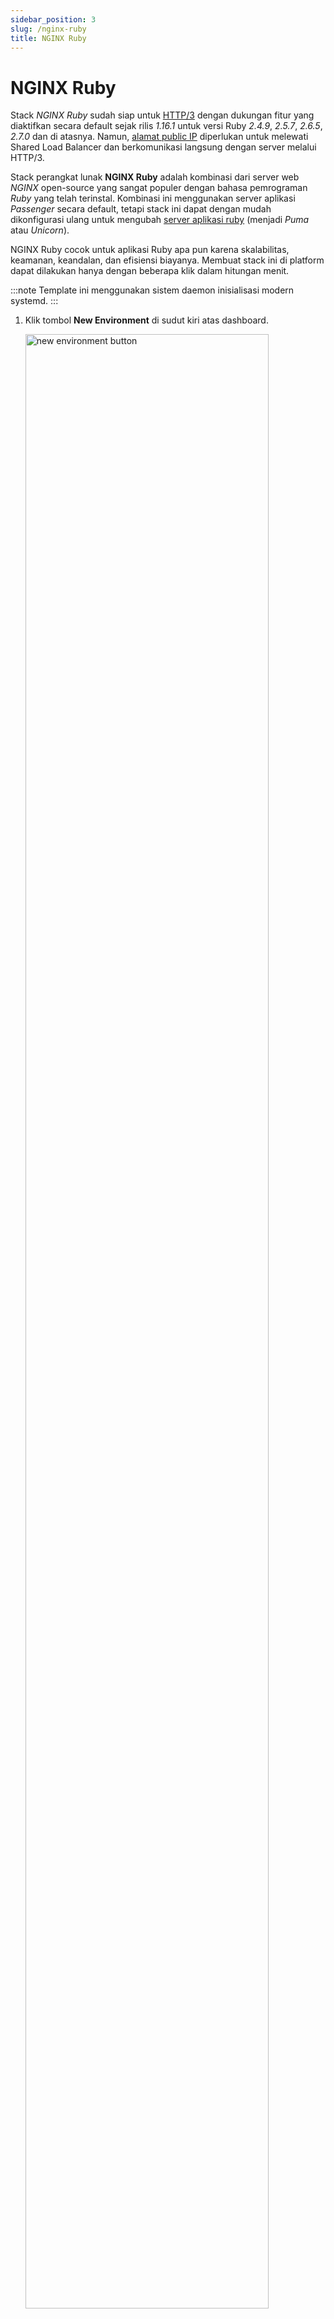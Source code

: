 ```yaml
---
sidebar_position: 3
slug: /nginx-ruby
title: NGINX Ruby
---
```

# NGINX Ruby

Stack _NGINX Ruby_ sudah siap untuk [HTTP/3](<https://docs.dewacloud.com/docs/http3/>) dengan dukungan fitur yang diaktifkan secara default sejak rilis _1.16.1_ untuk versi Ruby _2.4.9_, _2.5.7_, _2.6.5_, _2.7.0_ dan di atasnya. Namun, [alamat public IP](<https://docs.dewacloud.com/docs/public-ip/>) diperlukan untuk melewati Shared Load Balancer dan berkomunikasi langsung dengan server melalui HTTP/3.

Stack perangkat lunak **NGINX Ruby** adalah kombinasi dari server web _NGINX_ open-source yang sangat populer dengan bahasa pemrograman _Ruby_ yang telah terinstal. Kombinasi ini menggunakan server aplikasi _Passenger_ secara default, tetapi stack ini dapat dengan mudah dikonfigurasi ulang untuk mengubah [server aplikasi ruby](<https://docs.dewacloud.com/docs/ruby-application-server-config/>) (menjadi _Puma_ atau _Unicorn_).

NGINX Ruby cocok untuk aplikasi Ruby apa pun karena skalabilitas, keamanan, keandalan, dan efisiensi biayanya. Membuat stack ini di platform dapat dilakukan hanya dengan beberapa klik dalam hitungan menit.

:::note
Template ini menggunakan sistem daemon inisialisasi modern systemd. 
:::

1. Klik tombol **New Environment** di sudut kiri atas dashboard.

   <img src="https://assets.dewacloud.com/dewacloud-docs/ruby/NGINX%20Ruby/01-new-environment-button.png" alt="new environment button" width="90%"/>

2. Beralih ke tab Ruby pada wizard topologi yang terbuka secara otomatis dan pilih **NGINX Ruby** sebagai server aplikasi Anda. Jika perlu, tambahkan stack lain yang diperlukan untuk environment Anda.

   <img src="https://assets.dewacloud.com/dewacloud-docs/ruby/NGINX%20Ruby/add-nginx-ruby-application-server.png" alt="add NGINX Ruby application server" max-width="100%"/>

Selanjutnya, Anda dapat mengkonfigurasi [versi Ruby engine](<https://docs.dewacloud.com/docs/ruby-versions/>) dan parameter lain dari stack yang ditambahkan menggunakan bagian tengah dari wizard (misalnya, setel [batas scaling](<https://docs.dewacloud.com/docs/automatic-vertical-scaling/>), [jumlah node](<https://docs.dewacloud.com/docs/horizontal-scaling/>), lampirkan [public IP](<https://docs.dewacloud.com/docs/public-ip/>), dll.). Ketika siap, berikan nama environment yang diinginkan dan klik **Create**.

3. Dalam satu menit, environment Anda akan muncul di dashboard.

   <img src="https://assets.dewacloud.com/dewacloud-docs/ruby/NGINX%20Ruby/environment-with-nginx-ruby.png" alt="environment with NGINX Ruby" max-width="100%"/>

Sekarang, Anda dapat melanjutkan untuk deployment aplikasi Anda ke server NGINX Ruby.

## Baca Juga{#whats-next}

- [Deployment Guide](<https://docs.dewacloud.com/docs/deployment-guide/>)
- [Ruby App Server Configuration](<https://docs.dewacloud.com/docs/ruby-application-server-config/>)
- [Ruby Dependency Management](<https://docs.dewacloud.com/docs/ruby-dependency-management/>)
- [Ruby Post Deploy Configuration](<https://docs.dewacloud.com/docs/ruby-post-deploy-configuration/>)
